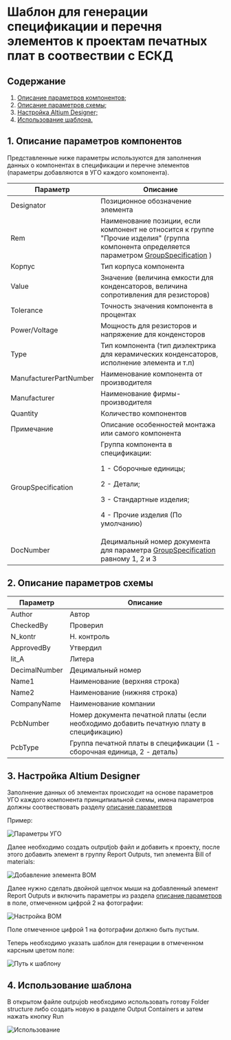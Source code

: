 # Шаблон для генерации спецификации и перечня элементов к проектам печатных плат в соотвествии с ЕСКД

## Содержание

1. [Описание параметров компонентов;](#parameter-description)
2. [Описание параметров схемы;](#sch-parameters)
3. [Настройка Altium Designer;](#altium-settings)
4. [Использование шаблона.](#using)


<a name="parameter-description"></a>
## 1. Описание параметров компонентов

Представленные ниже параметры используются для заполнения данных о компонентах в спецификации и перечне элементов (параметры добавляются в УГО каждого компонента).

| Параметр | Описание |
| ------ | ------ |
| Designator | Позиционное обозначение элемента |
| Rem | Наименование позиции, если компонент не относится к группе "Прочие изделия" (группа компонента определяется параметром [GroupSpecification](#groupspecification) ) | 
| Корпус | Тип корпуса компонента | 
| Value | Значение (величина емкости для конденсаторов, величина сопротивления для резисторов) | 
| Tolerance | Точность значения компонента в процентах |
| Power/Voltage | Мощность для резисторов и напряжение для конденсторов |
| Type | Тип компонента (тип диэлектрика для керамических конденсаторов, исполнение элемента и т.п) |
| ManufacturerPartNumber | Наименование компонента от производителя |
| Manufacturer | Наименование фирмы-производителя |
| Quantity | Количество компонентов |
| Примечание | Описание особенностей монтажа или самого компонента |
| <a name="groupspecification"></a> GroupSpecification | Группа компонента в спецификации: <p>1 - Сборочные единицы;</p><p>2 - Детали;</p><p>3 - Стандартные изделия;</p><p>4 - Прочие изделия (По умолчанию)</p> |
| DocNumber | Децимальный номер документа для параметра [GroupSpecification](#groupspecification) равному 1, 2 и 3 |

<a name="sch-parameters"></a>
## 2. Описание параметров схемы

| Параметр | Описание |
| ------ | ------ |
| Author | Автор |
| CheckedBy | Проверил | 
| N_kontr | Н. контроль | 
| ApprovedBy | Утвердил | 
| lit_A | Литера | 
| DecimalNumber | Децимальный номер | 
| Name1 | Наименование (верхняя строка) | 
| Name2 | Наименование (нижняя строка) | 
| CompanyName | Наименование компании | 
| PcbNumber | Номер документа печатной платы (если необходимо добавить печатную плату в спецификацию) | 
| PcbType  | Группа печатной платы в спецификации (1 - сборочная единица, 2 - деталь) | 

<a name="altium-settings"></a>
## 3. Настройка Altium Designer
Заполнение данных об элементах происходит на основе параметров УГО каждого компонента принципиальной схемы, имена параметров должны соотвествовать разделу [описание параметров](#parameter-description)

Пример:

![Параметры УГО](Resources/parameters.png)

Далее необходимо создать outputjob файл и добавить к проекту, после этого добавить элемент в группу Report Outputs, тип элемента Bill of materials:

![Добавление элемента BOM](Resources/addBOM.png)

Далее нужно сделать двойной щелчок мыши на добавленный элемент Report Outputs и включить параметры из раздела [описание параметров](#parameter-description) в поле, отмеченном цифрой 2 на фотографии:

![Настройка BOM](Resources/setBOM.png)

Поле отмеченное цифрой 1 на фотографии должно быть пустым.

Теперь необходимо указать шаблон для генерации в отмеченном карсным цветом поле:

![Путь к шаблону](Resources/addBOMtemplate.png)


<a name="using"></a>
## 4. Использование шаблона

В открытом файле outpujob необходимо использовать готову Folder structure либо создать новую в разделе Output Containers и затем нажать кнопку Run

![Использование](Resources/Using.png)
